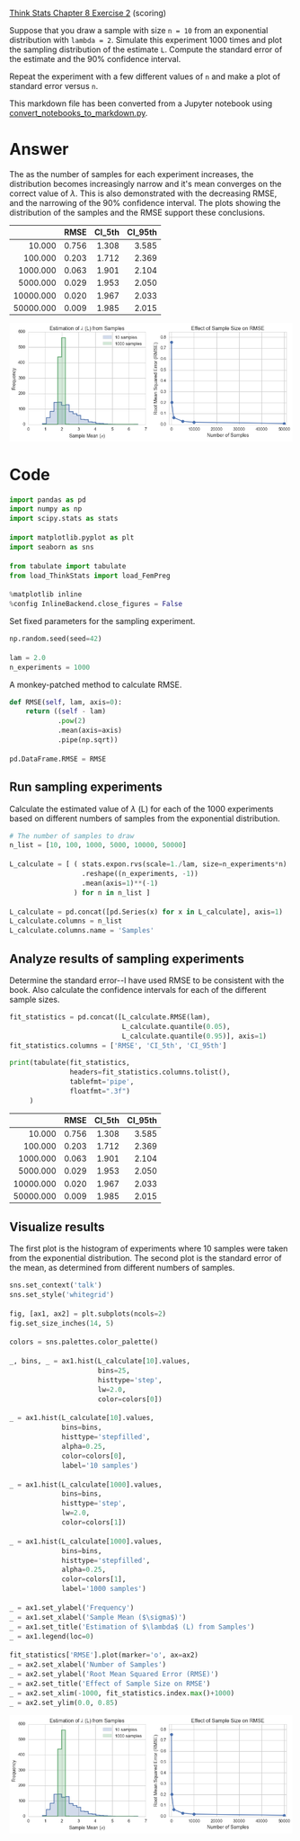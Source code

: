 
[Think Stats Chapter 8 Exercise 2](http://greenteapress.com/thinkstats2/html/thinkstats2009.html#toc77) (scoring)

Suppose that you draw a sample with size `n = 10` from an exponential distribution with `lambda = 2`. Simulate this experiment 1000 times and plot the sampling distribution of the estimate `L`. Compute the standard error of the estimate and the 90% confidence interval.

Repeat the experiment with a few different values of `n` and make a plot of standard error versus `n`.

This markdown file has been converted from a Jupyter notebook using [convert_notebooks_to_markdown.py](./convert_notebooks_to_markdown.py).

# Answer

The as the number of samples for each experiment increases, the distribution becomes increasingly narrow and it's mean converges on the correct value of $\lambda$. This is also demonstrated with the decreasing RMSE, and the narrowing of the 90% confidence interval. The plots showing the distribution of the samples and the RMSE support these conclusions.





|           |   RMSE |   CI_5th |   CI_95th |
|----------:|-------:|---------:|----------:|
|    10.000 |  0.756 |    1.308 |     3.585 |
|   100.000 |  0.203 |    1.712 |     2.369 |
|  1000.000 |  0.063 |    1.901 |     2.104 |
|  5000.000 |  0.029 |    1.953 |     2.050 |
| 10000.000 |  0.020 |    1.967 |     2.033 |
| 50000.000 |  0.009 |    1.985 |     2.015 |







![](8-2-sampling_dist/output_2_0.png)


# Code



```python
import pandas as pd
import numpy as np
import scipy.stats as stats

import matplotlib.pyplot as plt
import seaborn as sns

from tabulate import tabulate
from load_ThinkStats import load_FemPreg

%matplotlib inline
%config InlineBackend.close_figures = False
```


Set fixed parameters for the sampling experiment.



```python
np.random.seed(seed=42)

lam = 2.0
n_experiments = 1000
```


A monkey-patched method to calculate RMSE.



```python
def RMSE(self, lam, axis=0):
    return ((self - lam)
            .pow(2)
            .mean(axis=axis)
            .pipe(np.sqrt))

pd.DataFrame.RMSE = RMSE
```


## Run sampling experiments

Calculate the estimated value of $\lambda$ (L) for each of the 1000 experiments based on different numbers of samples from the exponential distribution.



```python
# The number of samples to draw
n_list = [10, 100, 1000, 5000, 10000, 50000]

L_calculate = [ ( stats.expon.rvs(scale=1./lam, size=n_experiments*n)
                  .reshape((n_experiments, -1))
                  .mean(axis=1)**(-1)
                ) for n in n_list ]

L_calculate = pd.concat([pd.Series(x) for x in L_calculate], axis=1)
L_calculate.columns = n_list
L_calculate.columns.name = 'Samples'
```


## Analyze results of sampling experiments
Determine the standard error--I have used RMSE to be consistent with the book. Also calculate the confidence intervals for each of the different sample sizes.



```python
fit_statistics = pd.concat([L_calculate.RMSE(lam), 
                            L_calculate.quantile(0.05), 
                            L_calculate.quantile(0.95)], axis=1)
fit_statistics.columns = ['RMSE', 'CI_5th', 'CI_95th']
```




```python
print(tabulate(fit_statistics,
               headers=fit_statistics.columns.tolist(),
               tablefmt='pipe',
               floatfmt=".3f")
     )
```


|           |   RMSE |   CI_5th |   CI_95th |
|----------:|-------:|---------:|----------:|
|    10.000 |  0.756 |    1.308 |     3.585 |
|   100.000 |  0.203 |    1.712 |     2.369 |
|  1000.000 |  0.063 |    1.901 |     2.104 |
|  5000.000 |  0.029 |    1.953 |     2.050 |
| 10000.000 |  0.020 |    1.967 |     2.033 |
| 50000.000 |  0.009 |    1.985 |     2.015 |


## Visualize results
The first plot is the histogram of experiments where 10 samples were taken from the exponential distribution. The second plot is the standard error of the mean, as determined from different numbers of samples.



```python
sns.set_context('talk')
sns.set_style('whitegrid')

fig, [ax1, ax2] = plt.subplots(ncols=2)
fig.set_size_inches(14, 5)

colors = sns.palettes.color_palette()

_, bins, _ = ax1.hist(L_calculate[10].values, 
                      bins=25, 
                      histtype='step', 
                      lw=2.0, 
                      color=colors[0])

_ = ax1.hist(L_calculate[10].values, 
             bins=bins, 
             histtype='stepfilled', 
             alpha=0.25, 
             color=colors[0],
             label='10 samples')

_ = ax1.hist(L_calculate[1000].values, 
             bins=bins, 
             histtype='step', 
             lw=2.0, 
             color=colors[1])

_ = ax1.hist(L_calculate[1000].values, 
             bins=bins, 
             histtype='stepfilled', 
             alpha=0.25, 
             color=colors[1],
             label='1000 samples')

_ = ax1.set_ylabel('Frequency')
_ = ax1.set_xlabel('Sample Mean ($\sigma$)')
_ = ax1.set_title('Estimation of $\lambda$ (L) from Samples')
_ = ax1.legend(loc=0)

fit_statistics['RMSE'].plot(marker='o', ax=ax2)
_ = ax2.set_xlabel('Number of Samples')
_ = ax2.set_ylabel('Root Mean Squared Error (RMSE)')
_ = ax2.set_title('Effect of Sample Size on RMSE')
_ = ax2.set_xlim(-1000, fit_statistics.index.max()+1000)
_ = ax2.set_ylim(0.0, 0.85)
```



![](8-2-sampling_dist/output_15_0.png)

